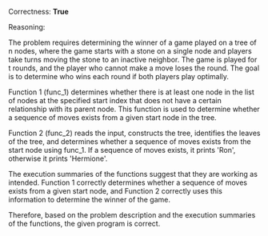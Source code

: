 Correctness: **True**

Reasoning:

The problem requires determining the winner of a game played on a tree of n nodes, where the game starts with a stone on a single node and players take turns moving the stone to an inactive neighbor. The game is played for t rounds, and the player who cannot make a move loses the round. The goal is to determine who wins each round if both players play optimally.

Function 1 (func_1) determines whether there is at least one node in the list of nodes at the specified start index that does not have a certain relationship with its parent node. This function is used to determine whether a sequence of moves exists from a given start node in the tree.

Function 2 (func_2) reads the input, constructs the tree, identifies the leaves of the tree, and determines whether a sequence of moves exists from the start node using func_1. If a sequence of moves exists, it prints 'Ron', otherwise it prints 'Hermione'.

The execution summaries of the functions suggest that they are working as intended. Function 1 correctly determines whether a sequence of moves exists from a given start node, and Function 2 correctly uses this information to determine the winner of the game.

Therefore, based on the problem description and the execution summaries of the functions, the given program is correct.
